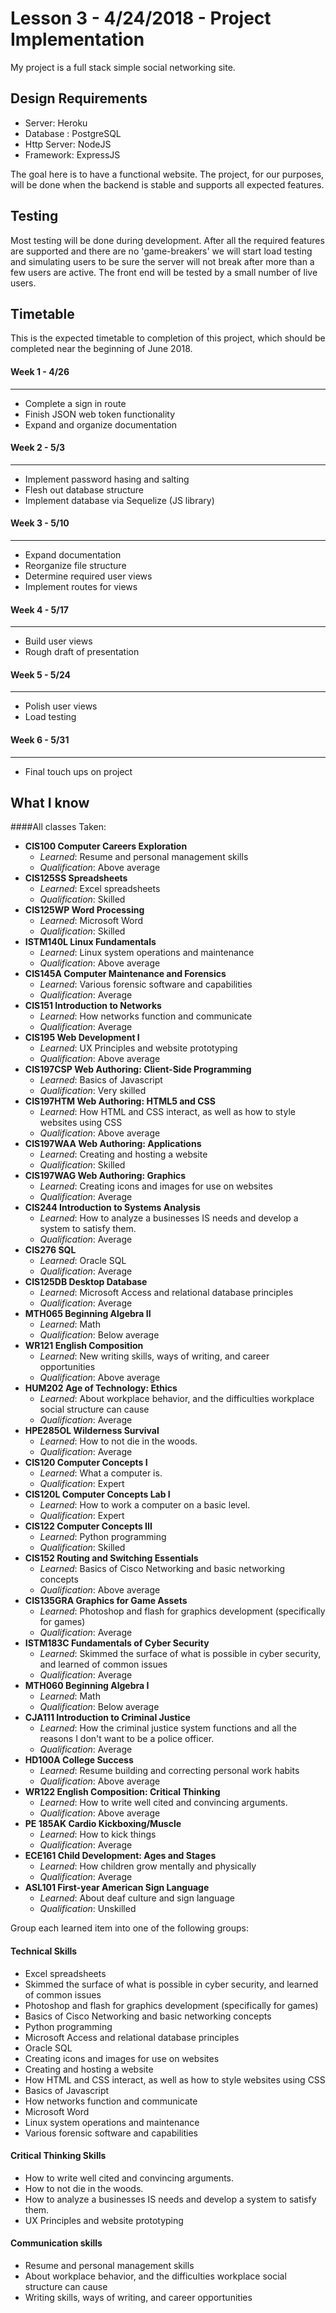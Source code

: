 # Lesson 3 - 4/24/2018 - Project Implementation

My project is a full stack simple social networking site.  


## Design Requirements

- Server: Heroku
- Database : PostgreSQL
- Http Server: NodeJS
- Framework: ExpressJS

The goal here is to have a functional website. The project, for our purposes, will be done when the backend is stable and supports all expected features. 

## Testing
Most testing will be done during development. After all the required features are supported and there are no 'game-breakers' we will start load testing and simulating users to be sure the server will not break after more than a few users are active. The front end will be tested by a small number of live users.


## Timetable

This is the expected timetable to completion of this project, which should be completed near the beginning of June 2018.

#### Week 1 - 4/26
---
- Complete a sign in route
- Finish JSON web token functionality
- Expand and organize documentation

#### Week 2 - 5/3
---
- Implement password hasing and salting
- Flesh out database structure
- Implement database via Sequelize (JS library)

#### Week 3 - 5/10
---
- Expand documentation
- Reorganize file structure
- Determine required user views
- Implement routes for views

#### Week 4 - 5/17
---
- Build user views
- Rough draft of presentation

#### Week 5 - 5/24
---
- Polish user views
- Load testing

#### Week 6 - 5/31
---
- Final touch ups on project




## What I know

####All classes Taken:

- **CIS100 Computer Careers Exploration**
  - *Learned*: Resume and personal management skills
  - *Qualification*: Above average
- **CIS125SS Spreadsheets**
  - *Learned*: Excel spreadsheets
  - *Qualification*: Skilled
- **CIS125WP Word Processing**
  - *Learned*: Microsoft Word 
  - *Qualification*: Skilled
- **ISTM140L Linux Fundamentals**
  - *Learned*: Linux system operations and maintenance
  - *Qualification*: Above average
- **CIS145A Computer Maintenance and Forensics**
  - *Learned*: Various forensic software and capabilities
  - *Qualification*: Average
- **CIS151 Introduction to Networks**
  - *Learned*: How networks function and communicate
  - *Qualification*: Average
- **CIS195 Web Development I**
  - *Learned*: UX Principles and website prototyping
  - *Qualification*: Above average
- **CIS197CSP Web Authoring: Client-Side Programming**
  - *Learned*: Basics of Javascript 
  - *Qualification*: Very skilled
- **CIS197HTM Web Authoring: HTML5 and CSS**
  - *Learned*: How HTML and CSS interact, as well as how to style websites using CSS
  - *Qualification*: Above average
- **CIS197WAA Web Authoring: Applications**
  - *Learned*: Creating and hosting a website
  - *Qualification*: Skilled
- **CIS197WAG Web Authoring: Graphics**
  - *Learned*: Creating icons and images for use on websites
  - *Qualification*: Average
- **CIS244 Introduction to Systems Analysis**
  - *Learned*: How to analyze a businesses IS needs and develop a system to satisfy them.
  - *Qualification*: Average
- **CIS276 SQL**
  - *Learned*: Oracle SQL
  - *Qualification*: Average
- **CIS125DB Desktop Database**
  - *Learned*: Microsoft Access and relational database principles
  - *Qualification*: Average
- **MTH065 Beginning Algebra II**
  - *Learned*: Math
  - *Qualification*: Below average
- **WR121 English Composition**
  - *Learned*: New writing skills, ways of writing, and career opportunities
  - *Qualification*: Above average
- **HUM202 Age of Technology: Ethics**
  - *Learned*: About workplace behavior, and the difficulties workplace social structure can cause
  - *Qualification*: Average
- **HPE285OL Wilderness Survival**
  - *Learned*: How to not die in the woods.
  - *Qualification*: Average
- **CIS120 Computer Concepts I**
  - *Learned*: What a computer is.
  - *Qualification*: Expert
- **CIS120L Computer Concepts Lab I**
  - *Learned*: How to work a computer on a basic level.
  - *Qualification*: Expert
- **CIS122 Computer Concepts III**
  - *Learned*: Python programming
  - *Qualification*: Skilled
- **CIS152 Routing and Switching Essentials** 
  - *Learned*: Basics of Cisco Networking and basic networking concepts
  - *Qualification*: Above average
- **CIS135GRA Graphics for Game Assets**
  - *Learned*: Photoshop and flash for graphics development (specifically for games)
  - *Qualification*: Average
- **ISTM183C Fundamentals of Cyber Security**
  - *Learned*: Skimmed the surface of what is possible in cyber security, and learned of common issues
  - *Qualification*: Average
- **MTH060 Beginning Algebra I**
  - *Learned*: Math
  - *Qualification*: Below average
- **CJA111 Introduction to Criminal Justice** 
  - *Learned*: How the criminal justice system functions and all the reasons I don't want to be a police officer.
  - *Qualification*: Average
- **HD100A College Success** 
  - *Learned*: Resume building and correcting personal work habits
  - *Qualification*: Above average
- **WR122 English Composition: Critical Thinking** 
  - *Learned*: How to write well cited and convincing arguments.
  - *Qualification*: Above average
- **PE 185AK Cardio Kickboxing/Muscle**
  - *Learned*: How to kick things
  - *Qualification*: Average
- **ECE161 Child Development: Ages and Stages**
  - *Learned*: How children grow mentally and physically 
  - *Qualification*: Average
- **ASL101 First-year American Sign Language**
  - *Learned*: About deaf culture and sign language
  - *Qualification*: Unskilled


Group each learned item into one of the following groups:
#### Technical Skills

- Excel spreadsheets
- Skimmed the surface of what is possible in cyber security, and learned of common issues
- Photoshop and flash for graphics development (specifically for games)
- Basics of Cisco Networking and basic networking concepts
- Python programming
- Microsoft Access and relational database principles
- Oracle SQL
- Creating icons and images for use on websites
- Creating and hosting a website
- How HTML and CSS interact, as well as how to style websites using CSS
- Basics of Javascript
- How networks function and communicate
- Microsoft Word 
- Linux system operations and maintenance
- Various forensic software and capabilities

#### Critical Thinking Skills

- How to write well cited and convincing arguments.
- How to not die in the woods.
- How to analyze a businesses IS needs and develop a system to satisfy them.
- UX Principles and website prototyping

#### Communication skills

- Resume and personal management skills
- About workplace behavior, and the difficulties workplace social structure can cause
- Writing skills, ways of writing, and career opportunities